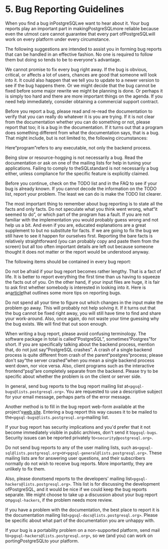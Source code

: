 # 5. Bug Reporting Guidelines


When you find a bug inPostgreSQLwe want to hear about it. Your bug reports play an important part in makingPostgreSQLmore reliable because even the utmost care cannot guarantee that every part ofPostgreSQLwill work on every platform under every circumstance.


The following suggestions are intended to assist you in forming bug reports that can be handled in an effective fashion. No one is required to follow them but doing so tends to be to everyone's advantage.


We cannot promise to fix every bug right away. If the bug is obvious, critical, or affects a lot of users, chances are good that someone will look into it. It could also happen that we tell you to update to a newer version to see if the bug happens there. Or we might decide that the bug cannot be fixed before some major rewrite we might be planning is done. Or perhaps it is simply too hard and there are more important things on the agenda. If you need help immediately, consider obtaining a commercial support contract.


Before you report a bug, please read and re-read the documentation to verify that you can really do whatever it is you are trying. If it is not clear from the documentation whether you can do something or not, please report that too; it is a bug in the documentation. If it turns out that a program does something different from what the documentation says, that is a bug. That might include, but is not limited to, the following circumstances:


Here“program”refers to any executable, not only the backend process.


Being slow or resource-hogging is not necessarily a bug. Read the documentation or ask on one of the mailing lists for help in tuning your applications. Failing to comply to theSQLstandard is not necessarily a bug either, unless compliance for the specific feature is explicitly claimed.


Before you continue, check on the TODO list and in the FAQ to see if your bug is already known. If you cannot decode the information on the TODO list, report your problem. The least we can do is make the TODO list clearer.


The most important thing to remember about bug reporting is to state all the facts and only facts. Do not speculate what you think went wrong, what“it seemed to do”, or which part of the program has a fault. If you are not familiar with the implementation you would probably guess wrong and not help us a bit. And even if you are, educated explanations are a great supplement to but no substitute for facts. If we are going to fix the bug we still have to see it happen for ourselves first. Reporting the bare facts is relatively straightforward (you can probably copy and paste them from the screen) but all too often important details are left out because someone thought it does not matter or the report would be understood anyway.


The following items should be contained in every bug report:


Do not be afraid if your bug report becomes rather lengthy. That is a fact of life. It is better to report everything the first time than us having to squeeze the facts out of you. On the other hand, if your input files are huge, it is fair to ask first whether somebody is interested in looking into it. Here is an[article](https://www.chiark.greenend.org.uk/~sgtatham/bugs.html)that outlines some more tips on reporting bugs.


Do not spend all your time to figure out which changes in the input make the problem go away. This will probably not help solving it. If it turns out that the bug cannot be fixed right away, you will still have time to find and share your work-around. Also, once again, do not waste your time guessing why the bug exists. We will find that out soon enough.


When writing a bug report, please avoid confusing terminology. The software package in total is called“PostgreSQL”, sometimes“Postgres”for short. If you are specifically talking about the backend process, mention that, do not just say“PostgreSQL crashes”. A crash of a single backend process is quite different from crash of the parent“postgres”process; please don't say“the server crashed”when you mean a single backend process went down, nor vice versa. Also, client programs such as the interactive frontend“psql”are completely separate from the backend. Please try to be specific about whether the problem is on the client or server side.


In general, send bug reports to the bug report mailing list at`<pgsql-bugs@lists.postgresql.org>`. You are requested to use a descriptive subject for your email message, perhaps parts of the error message.


Another method is to fill in the bug report web-form available at the project's[web site](https://www.postgresql.org/). Entering a bug report this way causes it to be mailed to the`<pgsql-bugs@lists.postgresql.org>`mailing list.


If your bug report has security implications and you'd prefer that it not become immediately visible in public archives, don't send it to`pgsql-bugs`. Security issues can be reported privately to`<security@postgresql.org>`.


Do not send bug reports to any of the user mailing lists, such as`<pgsql-sql@lists.postgresql.org>`or`<pgsql-general@lists.postgresql.org>`. These mailing lists are for answering user questions, and their subscribers normally do not wish to receive bug reports. More importantly, they are unlikely to fix them.


Also, please donotsend reports to the developers' mailing list`<pgsql-hackers@lists.postgresql.org>`. This list is for discussing the development ofPostgreSQL, and it would be nice if we could keep the bug reports separate. We might choose to take up a discussion about your bug report on`pgsql-hackers`, if the problem needs more review.


If you have a problem with the documentation, the best place to report it is the documentation mailing list`<pgsql-docs@lists.postgresql.org>`. Please be specific about what part of the documentation you are unhappy with.


If your bug is a portability problem on a non-supported platform, send mail to`<pgsql-hackers@lists.postgresql.org>`, so we (and you) can work on portingPostgreSQLto your platform.
